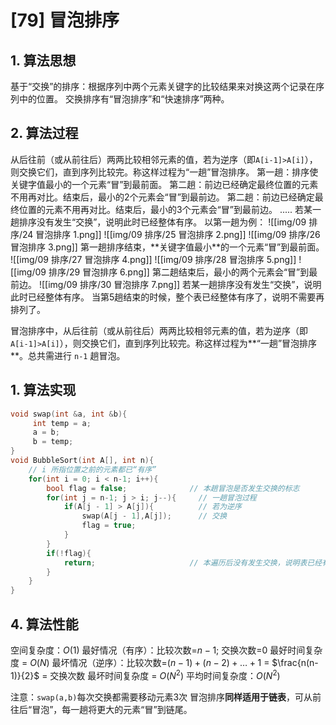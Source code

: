 
# [79] 冒泡排序
## 1. 算法思想
基于“交换”的排序：根据序列中两个元素关键字的⽐较结果来对换这两个记录在序列中的位置。
交换排序有“冒泡排序”和“快速排序”两种。
## 2. 算法过程
从后往前（或从前往后）两两⽐较相邻元素的值，若为逆序（即`A[i-1]>A[i]`），则交换它们，直到序列⽐较完。称这样过程为“⼀趟”冒泡排序。
第⼀趟：排序使关键字值最⼩的⼀个元素“冒”到最前⾯。
第二趟：前边已经确定最终位置的元素不⽤再对⽐。结束后，最⼩的2个元素会“冒”到最前边。
第二趟：前边已经确定最终位置的元素不⽤再对⽐。结束后，最⼩的3个元素会“冒”到最前边。
.....
若某⼀趟排序没有发⽣“交换”，说明此时已经整体有序。
以第一趟为例：
![[img/09 排序/24 冒泡排序 1.png]]
![[img/09 排序/25 冒泡排序 2.png]]
![[img/09 排序/26 冒泡排序 3.png]]
第⼀趟排序结束，**关键字值最⼩**的⼀个元素“冒”到最前⾯。
![[img/09 排序/27 冒泡排序 4.png]]
![[img/09 排序/28 冒泡排序 5.png]]
![[img/09 排序/29 冒泡排序 6.png]]
第二趟结束后，最⼩的两个元素会“冒”到最前边。
![[img/09 排序/30 冒泡排序 7.png]]
若某⼀趟排序没有发⽣“交换”，说明此时已经整体有序。
当第5趟结束的时候，整个表已经整体有序了，说明不需要再排列了。

冒泡排序中，从后往前（或从前往后）两两⽐较相邻元素的值，若为逆序（即`A[i-1]>A[i]`），则交换它们，直到序列⽐较完。称这样过程为**“⼀趟”冒泡排序**。总共需进⾏ `n-1` 趟冒泡。
## 1. 算法实现
```c
void swap(int &a, int &b){
     int temp = a;
     a = b;
     b = temp; 
}
void BubbleSort(int A[], int n){
    // i 所指位置之前的元素都已“有序”
    for(int i = 0; i < n-1; i++){
        bool flag = false;              // 本趟冒泡是否发生交换的标志
        for(int j = n-1; j > i; j--){     // 一趟冒泡过程
            if(A[j - 1] > A[j]){          // 若为逆序
                swap(A[j - 1],A[j]);      // 交换
                flag = true;
            }
        }
        if(!flag){
            return;                     // 本遍历后没有发生交换，说明表已经有序
        }
    }
}
```
## 4. 算法性能
空间复杂度：$O(1)$
最好情况（有序）：⽐较次数=$n-1$; 交换次数=0  最好时间复杂度 = $O(N)$
最坏情况（逆序）：⽐较次数=$(n-1)+(n-2)+…+1$ = $\frac{n(n-1)}{2}$ = 交换次数 最坏时间复杂度 = $O(N^2)$
平均时间复杂度：$O(N^2)$

注意：`swap(a,b)`每次交换都需要移动元素3次
冒泡排序**同样适⽤于链表**，可从前往后“冒泡”，每⼀趟将更⼤的元素“冒”到链尾。